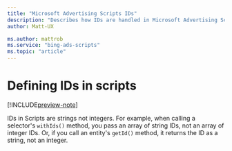 ```yaml
---
title: "Microsoft Advertising Scripts IDs"
description: "Describes how IDs are handled in Microsoft Advertising Scripts."
author: Matt-UX

ms.author: mattrob
ms.service: "bing-ads-scripts"
ms.topic: "article"
---
```


# Defining IDs in scripts

[!INCLUDE[preview-note](../includes/preview-note.md)]

IDs in Scripts are strings not integers. For example, when calling a selector's `withIds()` method, you pass an array of string IDs, not an array of integer IDs. Or, if you call an entity's `getId()` method, it returns the ID as a string, not an integer.

